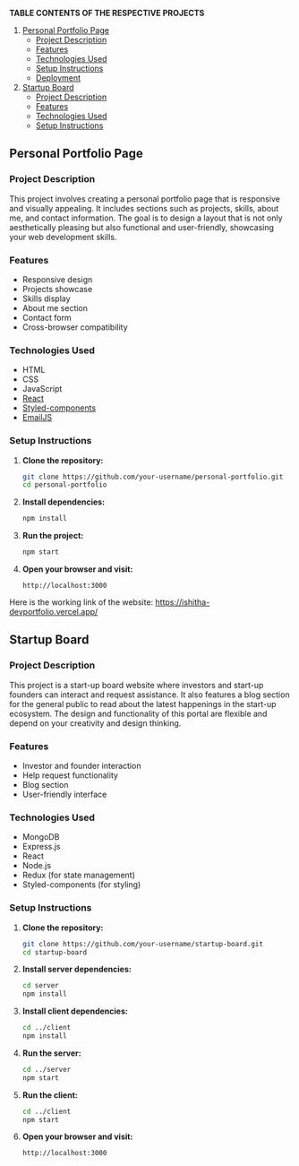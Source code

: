 **TABLE CONTENTS OF THE RESPECTIVE PROJECTS**

1. [Personal Portfolio Page](#personal-portfolio-page)
    - [Project Description](#project-description)
    - [Features](#features)
    - [Technologies Used](#technologies-used)
    - [Setup Instructions](#setup-instructions)
    - [Deployment](#deployment)
2. [Startup Board](#startup-board)
    - [Project Description](#project-description-1)
    - [Features](#features-1)
    - [Technologies Used](#technologies-used-1)
    - [Setup Instructions](#setup-instructions-1)

## Personal Portfolio Page

### Project Description
This project involves creating a personal portfolio page that is responsive and visually appealing. It includes sections such as projects, skills, about me, and contact information. The goal is to design a layout that is not only aesthetically pleasing but also functional and user-friendly, showcasing your web development skills.

### Features
- Responsive design
- Projects showcase
- Skills display
- About me section
- Contact form
- Cross-browser compatibility

### Technologies Used
- HTML
- CSS
- JavaScript
- [React](https://reactjs.org/)
- [Styled-components](https://styled-components.com/)
- [EmailJS](https://www.emailjs.com/)

### Setup Instructions
1. **Clone the repository:**
   ```bash
   git clone https://github.com/your-username/personal-portfolio.git
   cd personal-portfolio
   ```

2. **Install dependencies:**
   ```bash
   npm install
   ```

3. **Run the project:**
   ```bash
   npm start
   ```

4. **Open your browser and visit:**
   ```
   http://localhost:3000
   ```

Here is the working link of the website: https://ishitha-devportfolio.vercel.app/

## Startup Board

### Project Description
This project is a start-up board website where investors and start-up founders can interact and request assistance. It also features a blog section for the general public to read about the latest happenings in the start-up ecosystem. The design and functionality of this portal are flexible and depend on your creativity and design thinking.

### Features
- Investor and founder interaction
- Help request functionality
- Blog section
- User-friendly interface

### Technologies Used
- MongoDB
- Express.js
- React
- Node.js
- Redux (for state management)
- Styled-components (for styling)

### Setup Instructions
1. **Clone the repository:**
   ```bash
   git clone https://github.com/your-username/startup-board.git
   cd startup-board
   ```

2. **Install server dependencies:**
   ```bash
   cd server
   npm install
   ```

3. **Install client dependencies:**
   ```bash
   cd ../client
   npm install
   ```

4. **Run the server:**
   ```bash
   cd ../server
   npm start
   ```

5. **Run the client:**
   ```bash
   cd ../client
   npm start
   ```

6. **Open your browser and visit:**
   ```
   http://localhost:3000
   ```

